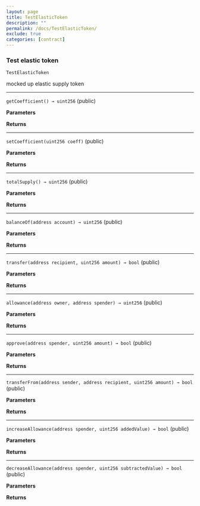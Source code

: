 ```yaml
---
layout: page
title: TestElasticToken
description: ""
permalink: /docs/TestElasticToken/
exclude: true
categories: [contract]
---
```


### Test elastic token


`TestElasticToken`



mocked up elastic supply token



****

`getCoefficient() → uint256` (public)





**Parameters**  

**Returns**


****

`setCoefficient(uint256 coeff)` (public)





**Parameters**  

**Returns**


****

`totalSupply() → uint256` (public)





**Parameters**  

**Returns**


****

`balanceOf(address account) → uint256` (public)





**Parameters**  

**Returns**


****

`transfer(address recipient, uint256 amount) → bool` (public)





**Parameters**  

**Returns**


****

`allowance(address owner, address spender) → uint256` (public)





**Parameters**  

**Returns**


****

`approve(address spender, uint256 amount) → bool` (public)





**Parameters**  

**Returns**


****

`transferFrom(address sender, address recipient, uint256 amount) → bool` (public)





**Parameters**  

**Returns**


****

`increaseAllowance(address spender, uint256 addedValue) → bool` (public)





**Parameters**  

**Returns**


****

`decreaseAllowance(address spender, uint256 subtractedValue) → bool` (public)





**Parameters**  

**Returns**



